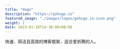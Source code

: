 ```yaml
---
title: "Hugo"
description: "https://gohugo.io"
featured_image: "./images/logos/gohugo.io-icon.png"
weight: 1
date: 2023-01-16T14:38:00+08:00
---
```


快速、简洁且高效的博客框架，适合爱折腾的人。